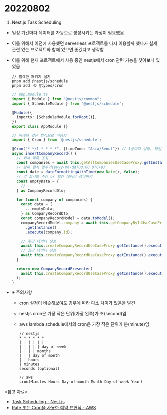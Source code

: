 # 20220802

1. Nest.js Task Scheduling

- 일정 기간마다 데이터를 자동으로 생성시키는 과정이 필요했음
- 이를 위해서 이전에 사용했던 serverless 프로젝트를 다시 이용할까 했다가 실제 관련 있는 프로젝트와 함께 있으면 좋겠다고 생각함
- 이를 위해 현재 프로젝트에서 사용 중인 nestjs에서 cron 관련 기능을 찾아보니 있었음

  ```
  // 필요한 패키지 설치
  pnpm add @nestjs/schedule
  pnpm add -D @types/cron
  ```

  ```ts
  // app.module.ts
  import { Module } from "@nestjs/common";
  import { ScheduleModule } from "@nestjs/schedule";

  @Module({
    imports: [ScheduleModule.forRoot()],
  })
  export class AppModule {}
  ```

  ```ts
  // 아래와 같은 방식으로 적용함
  import { Cron } from '@nestjs/schedule';

  @Cron("* */1 * * * *", {timeZone: "Asia/Seoul"}) // 1분마다 실행. 타임존 지정 가능.
  async insertCompanyRecord() {
    // 회사 목록 조회
    const companies = await this.getAllCompaniesUseCaseProxy.getInstance().execute();
    // 날짜 형식 맞추기(yyyy-mm-ddT00:00 UTC+9)
    const date = dateFormattingWithTime(new Date(), false);
    // 각 회사별 주간 or 월간 데이터 생성하기
    const emptyData = {
      // ...
    } as CompanyRecordDto;

    for (const company of companies) {
      const data = {
        ...emptyData,
      } as CompanyRecordDto;
      const companyRecordModel = data.toModel();
      companyRecordModel.company = await this.getCompanyByIdUseCaseProxy
        .getInstance()
        .execute(company.id);

      // 주간 데이터 생성
      await this.createCompanyRecordUseCaseProxy.getInstance().execute(data.toModel());
      // 월간 데이터 생성
      await this.createCompanyRecordUseCaseProxy.getInstance().execute(data.toModel());
    }

    return new CompanyRecordPresenter(
      await this.createCompanyRecordUseCaseProxy.getInstance().execute(data.toModel())
    );
  }
  ```

- ※ 주의사항

  - cron 설정이 비슷해보여도 경우에 따라 다소 차이가 있음을 발견
  - nestjs cron은 가장 작은 단위(가장 왼쪽)가 초(second)임
  - aws lambda schedule에서의 cron은 가장 작은 단위가 분(minute)임

    ```
    // nestjs
    * * * * * *
    | | | | | |
    | | | | | day of week
    | | | | months
    | | | day of month
    | | hours
    | minutes
    seconds (optional)

    // aws
    cron(Minutes Hours Day-of-month Month Day-of-week Year)
    ```

<참고 자료>

- [Task Scheduling - Nest.js](https://docs.nestjs.com/techniques/task-scheduling)
- [Rate 또는 Cron을 사용한 예약 표현식 - AWS](https://docs.aws.amazon.com/ko_kr/lambda/latest/dg/services-cloudwatchevents-expressions.html)
